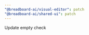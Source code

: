 ```yaml
---
"@breadboard-ai/visual-editor": patch
"@breadboard-ai/shared-ui": patch
---
```


Update empty check
